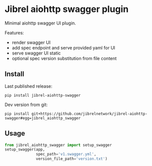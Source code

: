 # Jibrel aiohttp swagger plugin

Minimal aiohttp swagger UI plugin.

Features:

* render swagger UI
* add spec endpoint and serve provided yaml for UI
* serve swagger UI static
* optional spec version substitution from file content

## Install

Last published release:

`pip install jibrel-aiohttp-swagger`

Dev version from git:

`pip install git+https://github.com/jibrelnetwork/jibrel-aiohttp-swagger#egg=jibrel_aiohttp_swagger`

## Usage

```python
from jibrel_aiohttp_swagger import setup_swagger
setup_swagger(app,
              spec_path='v1.swagger.yml',
              version_file_path='version.txt')
```
